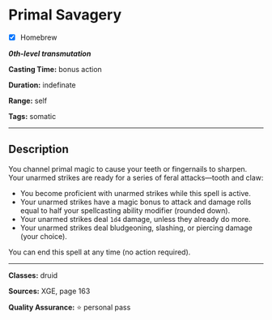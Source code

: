 # Primal Savagery

- [x] Homebrew

***0th-level transmutation***

**Casting Time:** bonus action

**Duration:** indefinate

**Range:** self

**Tags:** somatic

---

## Description
You channel primal magic to cause your teeth or fingernails to sharpen.
Your unarmed strikes are ready for a series of feral attacks&mdash;tooth and claw:
- You become proficient with unarmed strikes while this spell is active.
- Your unarmed strikes have a magic bonus to attack and damage rolls equal to half your spellcasting ability modifier (rounded down).
- Your unarmed strikes deal `1d4` damage, unless they already do more.
- Your unarmed strikes deal bludgeoning, slashing, or piercing damage (your choice).

You can end this spell at any time (no action required).

---

**Classes:** druid

**Sources:** XGE, page 163

**Quality Assurance:** :star: personal pass
